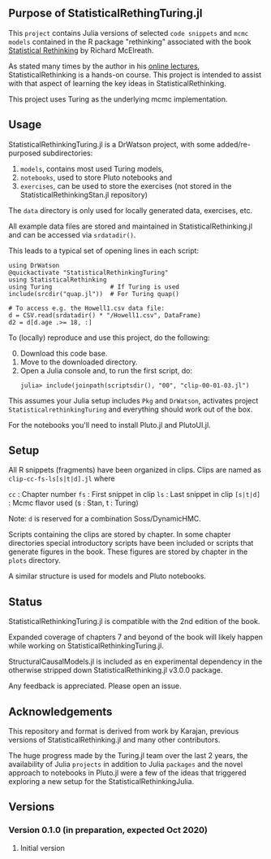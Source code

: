 ## Purpose of StatisticalRethingTuring.jl

This `project` contains Julia versions of selected `code snippets` and `mcmc models` contained in the R package "rethinking" associated with the book [Statistical Rethinking](https://xcelab.net/rm/statistical-rethinking/) by Richard McElreath.

As stated many times by the author in his [online lectures](https://www.youtube.com/watch?v=ENxTrFf9a7c&list=PLDcUM9US4XdNM4Edgs7weiyIguLSToZRI), StatisticalRethinking is a hands-on course. This project is intended to assist with that aspect of learning the key ideas in StatisticalRethinking.

This project uses Turing as the underlying mcmc implementation.

## Usage

StatisticalRethinkingTuring.jl is a DrWatson project, with some added/re-purposed subdirectories:

1. `models`, contains most used Turing models,
2. `notebooks`, used to store Pluto notebooks and
3. `exercises`, can be used to store the exercises (not stored in the StatisticalRethinkingStan.jl repository)

The `data` directory is only used for locally generated data, exercises, etc.

All example data files are stored and maintained in StatisticalRethinking.jl and can be accessed via `srdatadir()`. 

This leads to a typical set of opening lines in each script:
```
using DrWatson
@quickactivate "StatisticalRethinkingTuring"
using StatisticalRethinking
using Turing                # If Turing is used
include(srcdir("quap.jl"))  # For Turing quap()

# To access e.g. the Howell1.csv data file:
d = CSV.read(srdatadir() * "/Howell1.csv", DataFrame)
d2 = d[d.age .>= 18, :]
```

To (locally) reproduce and use this project, do the following:

0. Download this code base.
1. Move to the downloaded directory.
2. Open a Julia console and, to run the first script, do:
   ```
   julia> include(joinpath(scriptsdir(), "00", "clip-00-01-03.jl")
   ```

This assumes your Julia setup includes `Pkg` and `DrWatson`, activates project `StatisticalrethinkingTuring` and everything should work out of the box.

For the notebooks you'll need to install Pluto.jl and PlutoUI.jl.

## Setup

All R snippets (fragments) have been organized in clips. Clips are named as `clip-cc-fs-ls[s|t|d].jl` where

`cc`      : Chapter number
`fs`      : First snippet in clip
`ls`      : Last snippet in clip
`[s|t|d]` : Mcmc flavor used (s : Stan, t : Turing)

Note: `d` is reserved for a combination Soss/DynamicHMC.

Scripts containing the clips are stored by chapter. In some chapter directories special introductory scripts have been included or scripts that generate figures in the book. These figures are stored by chapter in the `plots` directory.

A similar structure is used for models and Pluto notebooks.

## Status

StatisticalRethinkingTuring.jl is compatible with the 2nd edition of the book.

Expanded coverage of chapters 7 and beyond of the book will likely happen while working on StatisticalRethinkingTuring.jl.

 StructuralCausalModels.jl is included as en experimental dependency in the otherwise stripped down StatisticalRethinking.jl v3.0.0 package.

Any feedback is appreciated. Please open an issue.

## Acknowledgements

This repository and format is derived from work by Karajan, previous versions of StatisticalRethinking.jl and many other contributors.

The huge progress made by the Turing.jl team over the last 2 years, the availability of Julia `projects` in addition to Julia `packages` and the novel approach to notebooks in Pluto.jl were a few of the ideas that triggered exploring a new setup for the StatisticalRethinkingJulia.

## Versions

### Version 0.1.0 (in preparation, expected Oct 2020)

1. Initial version


